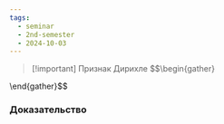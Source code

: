 ```yaml
---
tags:
  - seminar
  - 2nd-semester
  - 2024-10-03
---
```


> [!important] Признак Дирихле
> $$\begin{gather}

\end{gather}$$

### Доказательство

